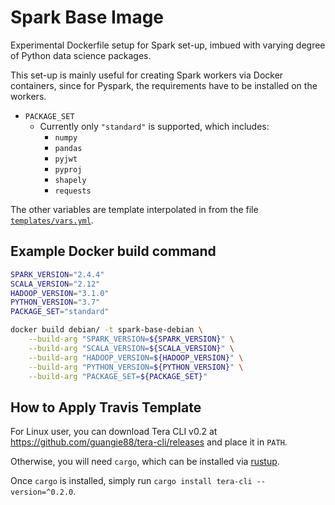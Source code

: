 # Spark Base Image

Experimental Dockerfile setup for Spark set-up, imbued with varying degree of
Python data science packages.

This set-up is mainly useful for creating Spark workers via Docker containers,
since for Pyspark, the requirements have to be installed on the workers.

- `PACKAGE_SET`
  - Currently only `"standard"` is supported, which includes:
    - `numpy`
    - `pandas`
    - `pyjwt`
    - `pyproj`
    - `shapely`
    - `requests`

The other variables are template interpolated in from the file
[`templates/vars.yml`](templates/vars.yml).

## Example Docker build command

```bash
SPARK_VERSION="2.4.4"
SCALA_VERSION="2.12"
HADOOP_VERSION="3.1.0"
PYTHON_VERSION="3.7"
PACKAGE_SET="standard"

docker build debian/ -t spark-base-debian \
    --build-arg "SPARK_VERSION=${SPARK_VERSION}" \
    --build-arg "SCALA_VERSION=${SCALA_VERSION}" \
    --build-arg "HADOOP_VERSION=${HADOOP_VERSION}" \
    --build-arg "PYTHON_VERSION=${PYTHON_VERSION}" \
    --build-arg "PACKAGE_SET=${PACKAGE_SET}"
```

## How to Apply Travis Template

For Linux user, you can download Tera CLI v0.2 at
<https://github.com/guangie88/tera-cli/releases> and place it in `PATH`.

Otherwise, you will need `cargo`, which can be installed via
[rustup](https://rustup.rs/).

Once `cargo` is installed, simply run `cargo install tera-cli --version=^0.2.0`.
